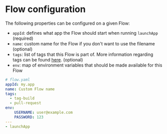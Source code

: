 # Flow configuration

The following properties can be configured on a given Flow:

* `appId`: defines what app the Flow should start when running `launchApp` (required)
* `name`: custom name for the Flow if you don't want to use the filename (optional)
* `tags`: list of tags that this Flow is part of. More information regarding tags can be found [here](../../cli/tags.md). (optional)
* `env`: map of environment variables that should be made available for this Flow

```yaml
# flow.yaml
appId: my.app
name: Custom Flow name
tags:
  - tag-build
  - pull-request
env:
    USERNAME: user@example.com
    PASSWORD: 123
---
- launchApp
```

